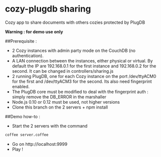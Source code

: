 # cozy-plugdb sharing
Cozy app to share documents with others cozies protected by PlugDB

**Warning : for demo use only**

##Prerequisite : 
* 2 Cozy instances with admin party mode on the CouchDB (no authentication).
* A LAN connection between the instances, either physical or virtual. By default the IP are 192.168.0.1 for the first instance and 192.168.0.2 for the second. It can be changed in controllers/sharing.js
* 2 running PlugDB, one for each Cozy instance on the port /dev/ttyACM0 for the first and /dev/ttyACM3 for the second. Its also need fingerprint enabled.
* The PlugDB core must be modified to deal with the fingerprint auth : simply remove the DB_ERROR in the marshaller
* Node.js 0.10 or 0.12 must be used, not higher versions
* Clone this branch on the 2 servers + npm install

##Demo how-to : 
* Start the 2 servers with the command
```bash
coffee server.coffee
```
* Go on http://localhost:9999
* Play !
